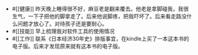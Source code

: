 - #[[健康]] 昨天晚上睡得很不好，麻豆老是翻来覆去。他老是拿脚碰我，我很生气，一下子把他的脚拿走了。后来他说脚疼，把我吓坏了。后来看走路没什么问题才放心了。对待孩子还是要耐心。
- #[[技能]] 早上梳理我对软件工具的使用情况
- #[[工作]] 联系《日本经济30年史》排版事宜，在kindle上买了一本这本书的电子版。后来才发现原来就有这本书的电子版。
